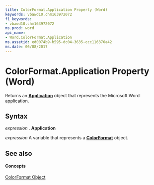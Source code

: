 ```yaml
---
title: ColorFormat.Application Property (Word)
keywords: vbawd10.chm163972072
f1_keywords:
- vbawd10.chm163972072
ms.prod: word
api_name:
- Word.ColorFormat.Application
ms.assetid: ed0074b9-b595-dc04-3635-ccc116376a42
ms.date: 06/08/2017
---
```



# ColorFormat.Application Property (Word)

Returns an  **[Application](application-object-word.md)** object that represents the Microsoft Word application.


## Syntax

 _expression_ . **Application**

 _expression_ A variable that represents a **[ColorFormat](colorformat-object-word.md)** object.


## See also


#### Concepts


[ColorFormat Object](colorformat-object-word.md)

